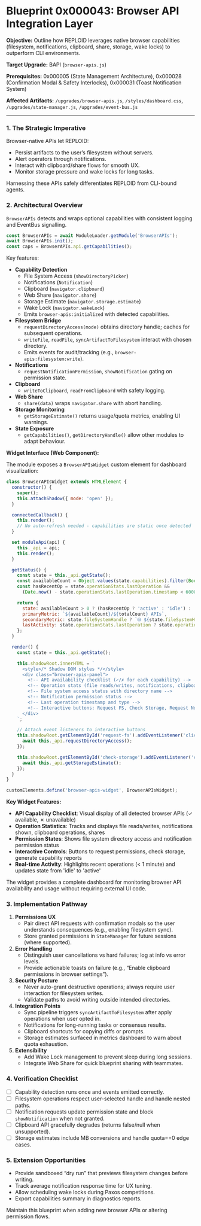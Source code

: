 # Blueprint 0x000043: Browser API Integration Layer

**Objective:** Outline how REPLOID leverages native browser capabilities (filesystem, notifications, clipboard, share, storage, wake locks) to outperform CLI environments.

**Target Upgrade:** BAPI (`browser-apis.js`)

**Prerequisites:** 0x000005 (State Management Architecture), 0x000028 (Confirmation Modal & Safety Interlocks), 0x000031 (Toast Notification System)

**Affected Artifacts:** `/upgrades/browser-apis.js`, `/styles/dashboard.css`, `/upgrades/state-manager.js`, `/upgrades/event-bus.js`

---

### 1. The Strategic Imperative
Browser-native APIs let REPLOID:
- Persist artifacts to the user’s filesystem without servers.
- Alert operators through notifications.
- Interact with clipboard/share flows for smooth UX.
- Monitor storage pressure and wake locks for long tasks.

Harnessing these APIs safely differentiates REPLOID from CLI-bound agents.

### 2. Architectural Overview
`BrowserAPIs` detects and wraps optional capabilities with consistent logging and EventBus signalling.

```javascript
const BrowserAPIs = await ModuleLoader.getModule('BrowserAPIs');
await BrowserAPIs.init();
const caps = BrowserAPIs.api.getCapabilities();
```

Key features:
- **Capability Detection**
  - File System Access (`showDirectoryPicker`)
  - Notifications (`Notification`)
  - Clipboard (`navigator.clipboard`)
  - Web Share (`navigator.share`)
  - Storage Estimate (`navigator.storage.estimate`)
  - Wake Lock (`navigator.wakeLock`)
  - Emits `browser-apis:initialized` with detected capabilities.
- **Filesystem Bridge**
  - `requestDirectoryAccess(mode)` obtains directory handle; caches for subsequent operations.
  - `writeFile`, `readFile`, `syncArtifactToFilesystem` interact with chosen directory.
  - Emits events for audit/tracking (e.g., `browser-apis:filesystem:write`).
- **Notifications**
  - `requestNotificationPermission`, `showNotification` gating on permission state.
- **Clipboard**
  - `writeToClipboard`, `readFromClipboard` with safety logging.
- **Web Share**
  - `share(data)` wraps `navigator.share` with abort handling.
- **Storage Monitoring**
  - `getStorageEstimate()` returns usage/quota metrics, enabling UI warnings.
- **State Exposure**
  - `getCapabilities()`, `getDirectoryHandle()` allow other modules to adapt behaviour.

**Widget Interface (Web Component):**

The module exposes a `BrowserAPIsWidget` custom element for dashboard visualization:

```javascript
class BrowserAPIsWidget extends HTMLElement {
  constructor() {
    super();
    this.attachShadow({ mode: 'open' });
  }

  connectedCallback() {
    this.render();
    // No auto-refresh needed - capabilities are static once detected
  }

  set moduleApi(api) {
    this._api = api;
    this.render();
  }

  getStatus() {
    const state = this._api.getState();
    const availableCount = Object.values(state.capabilities).filter(Boolean).length;
    const hasRecentOp = state.operationStats.lastOperation &&
      (Date.now() - state.operationStats.lastOperation.timestamp < 60000);

    return {
      state: availableCount > 0 ? (hasRecentOp ? 'active' : 'idle') : 'disabled',
      primaryMetric: `${availableCount}/${totalCount} APIs`,
      secondaryMetric: state.fileSystemHandle ? `⛁ ${state.fileSystemHandle.name}` : 'No FS access',
      lastActivity: state.operationStats.lastOperation ? state.operationStats.lastOperation.timestamp : null
    };
  }

  render() {
    const state = this._api.getState();

    this.shadowRoot.innerHTML = `
      <style>/* Shadow DOM styles */</style>
      <div class="browser-apis-panel">
        <!-- API availability checklist (✓/✗ for each capability) -->
        <!-- Operation stats (file reads/writes, notifications, clipboard, shares) -->
        <!-- File system access status with directory name -->
        <!-- Notification permission status -->
        <!-- Last operation timestamp and type -->
        <!-- Interactive buttons: Request FS, Check Storage, Request Notifications, Generate Report -->
      </div>
    `;

    // Attach event listeners to interactive buttons
    this.shadowRoot.getElementById('request-fs').addEventListener('click', async () => {
      await this._api.requestDirectoryAccess();
    });

    this.shadowRoot.getElementById('check-storage').addEventListener('click', async () => {
      await this._api.getStorageEstimate();
    });
  }
}

customElements.define('browser-apis-widget', BrowserAPIsWidget);
```

**Key Widget Features:**
- **API Capability Checklist**: Visual display of all detected browser APIs (✓ available, ✗ unavailable)
- **Operation Statistics**: Tracks and displays file reads/writes, notifications shown, clipboard operations, shares
- **Permission States**: Shows file system directory access and notification permission status
- **Interactive Controls**: Buttons to request permissions, check storage, generate capability reports
- **Real-time Activity**: Highlights recent operations (< 1 minute) and updates state from 'idle' to 'active'

The widget provides a complete dashboard for monitoring browser API availability and usage without requiring external UI code.

### 3. Implementation Pathway
1. **Permissions UX**
   - Pair direct API requests with confirmation modals so the user understands consequences (e.g., enabling filesystem sync).
   - Store granted permissions in `StateManager` for future sessions (where supported).
2. **Error Handling**
   - Distinguish user cancellations vs hard failures; log at info vs error levels.
   - Provide actionable toasts on failure (e.g., “Enable clipboard permissions in browser settings”).
3. **Security Posture**
   - Never auto-grant destructive operations; always require user interaction for filesystem writes.
   - Validate paths to avoid writing outside intended directories.
4. **Integration Points**
   - Sync pipeline triggers `syncArtifactToFilesystem` after apply operations when user opted in.
   - Notifications for long-running tasks or consensus results.
   - Clipboard shortcuts for copying diffs or prompts.
   - Storage estimates surfaced in metrics dashboard to warn about quota exhaustion.
5. **Extensibility**
   - Add Wake Lock management to prevent sleep during long sessions.
   - Integrate Web Share for quick blueprint sharing with teammates.

### 4. Verification Checklist
- [ ] Capability detection runs once and events emitted correctly.
- [ ] Filesystem operations respect user-selected handle and handle nested paths.
- [ ] Notification requests update permission state and block `showNotification` when not granted.
- [ ] Clipboard API gracefully degrades (returns false/null when unsupported).
- [ ] Storage estimates include MB conversions and handle quota==0 edge cases.

### 5. Extension Opportunities
- Provide sandboxed “dry run” that previews filesystem changes before writing.
- Track average notification response time for UX tuning.
- Allow scheduling wake locks during Paxos competitions.
- Export capabilities summary in diagnostics reports.

Maintain this blueprint when adding new browser APIs or altering permission flows.
